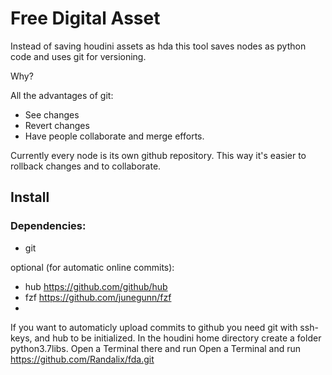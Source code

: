 # Free Digital Asset
Instead of saving houdini assets as hda this tool saves nodes as python code and uses git for versioning.

Why?

All the advantages of git:
- See changes
- Revert changes
- Have people collaborate and merge efforts.

Currently every node is its own github repository. This way it's easier to rollback changes and to collaborate.

## Install
### Dependencies:
- git

optional (for automatic online commits):
- hub https://github.com/github/hub
- fzf https://github.com/junegunn/fzf
- 
If you want to automaticly upload commits to github you need git with ssh-keys, and hub to be initialized.
In the houdini home directory create a folder python3.7libs. Open a Terminal there  and run Open a Terminal and run https://github.com/Randalix/fda.git


